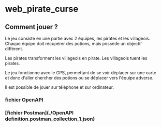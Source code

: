 # web_pirate_curse

## Comment jouer ?

Le jeu consiste en une partie avec 2 équipes, les pirates et les villageois. Chaque équipe doit récupérer des potions, mais possède un objectif différent.

Les pirates transforment les villageois en pirate.
Les villageois tuent les pirates.

Le jeu fonctionne avec le GPS, permettant de se voir déplacer sur une carte et donc d'aller chercher des potions ou se déplacer vers l'équipe adverse.

Il est possible de jouer sur téléphone et sur ordinateur.

### [fichier OpenAPI](./users/users-api.yaml)

### [fichier Postman](./OpenAPI definition.postman_collection_1.json)
